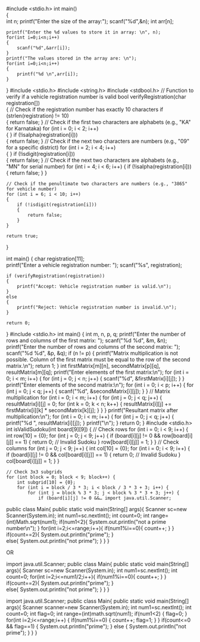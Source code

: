  #include <stdio.h> 
int main()  
{    
    int n; 
    printf("Enter the size of the array:"); 
    scanf("%d",&n); 
    int arr[n]; 
     
    printf("Enter the %d values to store it in array: \n", n); 
    for(int i=0;i<n;i++) 
    { 
        scanf("%d",&arr[i]); 
    } 
    printf("The values stored in the array are: \n");     
    for(int i=0;i<n;i++) 
    { 
        printf("%d \n",arr[i]); 
    } 
 } 
#include <stdio.h> 
#include <string.h> 
#include <stdbool.h> 
// Function to verify if a vehicle registration number is valid 
bool verifyRegistration(char registration[])  
{ 
// Check if the registration number has exactly 10 characters 
if (strlen(registration) != 10)  
{ 
return false; 
} 
// Check if the first two characters are alphabets (e.g., "KA" for Karnataka) 
for (int i = 0; i < 2; i++)  
{ 
} 
if (!isalpha(registration[i]))  
{ 
return false; 
} 
// Check if the next two characters are numbers (e.g., "09" for a specific district) 
for (int i = 2; i < 4; i++)  
{ 
} 
if (!isdigit(registration[i]))  
{ 
return false; 
} 
// Check if the next two characters are alphabets (e.g., "MN" for serial number) 
for (int i = 4; i < 6; i++) 
{ 
        if (!isalpha(registration[i]))  
        { 
            return false; 
        } 
    } 
 
    // Check if the penultimate two characters are numbers (e.g., "3865" for vehicle number) 
    for (int i = 6; i < 10; i++)  
    { 
        if (!isdigit(registration[i]))  
        { 
            return false; 
        } 
    } 
 
    return true; 
} 
 
int main() { 
    char registration[11];  
    printf("Enter a vehicle registration number: "); 
    scanf("%s", registration); 
 
    if (verifyRegistration(registration))  
    { 
        printf("Accept: Vehicle registration number is valid.\n"); 
    }  
    else  
    { 
        printf("Reject: Vehicle registration number is invalid.\n"); 
    } 
 
    return 0; 
}
#include <stdio.h> 
int main() { 
int m, n, p, q; 
printf("Enter the number of rows and columns of the first matrix: "); 
scanf("%d %d", &m, &n); 
printf("Enter the number of rows and columns of the second matrix: "); 
scanf("%d %d", &p, &q); 
if (n != p) { 
printf("Matrix multiplication is not possible. Column of the first matrix must be equal to 
the row of the second matrix.\n"); 
return 1; 
} 
int firstMatrix[m][n], secondMatrix[p][q], resultMatrix[m][q]; 
printf("Enter elements of the first matrix:\n"); 
for (int i = 0; i < m; i++) { 
for (int j = 0; j < n; j++) { 
scanf("%d", &firstMatrix[i][j]); 
} 
} 
printf("Enter elements of the second matrix:\n"); 
for (int i = 0; i < p; i++) { 
for (int j = 0; j < q; j++) { 
scanf("%d", &secondMatrix[i][j]); 
} 
} 
// Matrix multiplication 
for (int i = 0; i < m; i++) { 
for (int j = 0; j < q; j++) { 
resultMatrix[i][j] = 0; 
for (int k = 0; k < n; k++) {
resultMatrix[i][j] += firstMatrix[i][k] * secondMatrix[k][j]; 
} 
} 
} 
printf("Resultant matrix after multiplication:\n"); 
for (int i = 0; i < m; i++) { 
for (int j = 0; j < q; j++) { 
printf("%d ", resultMatrix[i][j]); 
} 
printf("\n"); 
} 
return 0; 
}
#include <stdio.h> 
int isValidSudoku(int board[9][9]) { 
// Check rows 
for (int i = 0; i < 9; i++) { 
int row[10] = {0}; 
for (int j = 0; j < 9; j++) { 
if (board[i][j] != 0 && row[board[i][j]] == 1) { 
return 0; // Invalid Sudoku 
} 
row[board[i][j]] = 1; 
} 
} 
// Check columns 
for (int j = 0; j < 9; j++) { 
int col[10] = {0}; 
for (int i = 0; i < 9; i++) { 
if (board[i][j] != 0 && col[board[i][j]] == 1) { 
return 0; // Invalid Sudoku 
} 
 col[board[i][j]] = 1; 
        } 
    } 
 
    // Check 3x3 subgrids 
    for (int block = 0; block < 9; block++) { 
        int subgrid[10] = {0}; 
        for (int i = block / 3 * 3; i < block / 3 * 3 + 3; i++) { 
            for (int j = block % 3 * 3; j < block % 3 * 3 + 3; j++) { 
                if (board[i][j] != 0 &&… import java.util.Scanner;                                       
public class Main{
    public static void main(String[] args){
        Scanner sc=new Scanner(System.in);
        int num1=sc.nextInt();
        int count=0;
        int range=(int)Math.sqrt(num1);
        if(num1<2){
            System.out.println("not a prime number\n");
        }
        for(int i=2;i<=range;i++){
            if(num1%i==0){
               count++;
            }
        }
        if(count==2){
           System.out.println("prime");
        }   
        else{
           System.out.println("not prime");
        }
    }
}


OR

import java.util.Scanner;
public class Main{
    public static void main(String[] args){
        Scanner sc=new Scanner(System.in);
        int num1=sc.nextInt();
        int count=0;
        for(int i=2;i<=num1/2;i++){
            if(num1%i==0){
               count++;
            }
        }
        if(count==2){
           System.out.println("prime");
        }   
        else{
           System.out.println("not prime");
        }
    }
}

import java.util.Scanner;
public class Main{
    public static void main(String[] args){
         Scanner scanner=new Scanner(System.in);
         int num1=sc.nextInt();
         int count=0;
         int flag=0;
         int range=(int)math.sqrt(num1);
         if(num1<2)
         {
             flag=0;
         }
         for(int i=2;i<=range;i++)
         {
             if(num1%i==0)
              {
                 count++;
                 flag=1;
              }
         }
         if(count<=0 && flag==1)
         {
              System.out.println("prime");
          }
         else
         {
              System.out.println("not prime");
          }
   }
}

